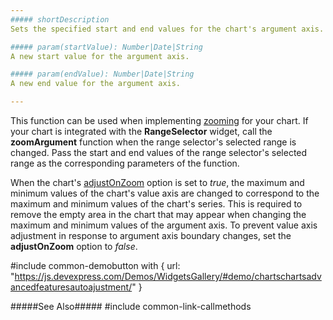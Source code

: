 ```yaml
---
##### shortDescription
Sets the specified start and end values for the chart's argument axis.

##### param(startValue): Number|Date|String
A new start value for the argument axis.

##### param(endValue): Number|Date|String
A new end value for the argument axis.

---
```

This function can be used when implementing [zooming](/concepts/05%20Widgets/zz%20Common/10%20Data%20Visualization%20Widgets/90%20Charts%20-%20End-User%20Interaction/6%20Zooming%20and%20Scrolling '/Documentation/Guide/Widgets/Common/Data_Visualization_Widgets/Charts_-_End-User_Interaction/Zooming_and_Scrolling/') for your chart. If your chart is integrated with the **RangeSelector** widget, call the **zoomArgument** function when the range selector's selected range is changed. Pass the start and end values of the range selector's selected range as the corresponding parameters of the function.

When the chart's [adjustOnZoom](/api-reference/20%20Data%20Visualization%20Widgets/dxChart/1%20Configuration/adjustOnZoom.md '/Documentation/ApiReference/Data_Visualization_Widgets/dxChart/Configuration/#adjustOnZoom') option is set to _true_, the maximum and minimum values of the chart's value axis are changed to correspond to the maximum and minimum values of the chart's series. This is required to remove the empty area in the chart that may appear when changing the maximum and minimum values of the argument axis. To prevent value axis adjustment in response to argument axis boundary changes, set the **adjustOnZoom** option to _false_.

#include common-demobutton with {
    url: "https://js.devexpress.com/Demos/WidgetsGallery/#demo/chartschartsadvancedfeaturesautoajustment/"
}

#####See Also#####
#include common-link-callmethods